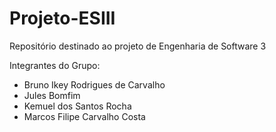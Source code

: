 # Projeto-ESIII
Repositório destinado ao projeto de Engenharia de Software 3

Integrantes do Grupo:
* Bruno Ikey Rodrigues de Carvalho
* Jules Bomfim
* Kemuel dos Santos Rocha
* Marcos Filipe Carvalho Costa
